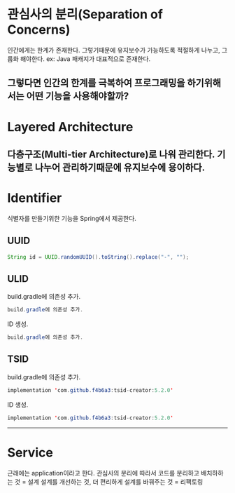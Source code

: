 # 관심사의 분리(Separation of Concerns)

인간에게는 한계가 존재한다.
그렇기때문에 유지보수가 가능하도록 적절하게 나누고, 그룹화 해야한다.
ex: Java 패캐지가 대표적으로 존재한다.


그렇다면 인간의 한계를 극복하여 프로그래밍을 하기위해서는 어떤 기능을 사용해야할까?
---------------------------------------
# Layered Architecture
다층구조(Multi-tier Architecture)로 나워 관리한다.
기능별로 나누어 관리하기때문에 유지보수에 용이하다.
---------------------------------------
# Identifier
식별자를 만들기위한 기능을 Spring에서 제공한다.

## UUID
```java
String id = UUID.randomUUID().toString().replace("-", "");
```

## ULID
build.gradle에 의존성 추가.
```java
build.gradle에 의존성 추가.
```
ID 생성.
```java
build.gradle에 의존성 추가.
```

## TSID
build.gradle에 의존성 추가.
```java
implementation 'com.github.f4b6a3:tsid-creator:5.2.0'
```
ID 생성.
```java
implementation 'com.github.f4b6a3:tsid-creator:5.2.0'
```

---------------------------------------
# Service
근래에는 application이라고 한다.
관심사의 분리에 따라서 코드를 분리하고 배치하하는 것 = 설계
설계를 개선하는 것, 더 편리하게 설계를 바꿔주는 것 = 리팩토링
